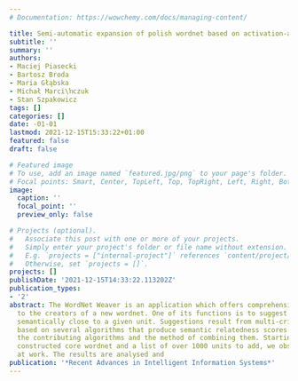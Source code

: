 ```yaml
---
# Documentation: https://wowchemy.com/docs/managing-content/

title: Semi-automatic expansion of polish wordnet based on activation-area attachment
subtitle: ''
summary: ''
authors:
- Maciej Piasecki
- Bartosz Broda
- Maria Głąbska
- Michał Marci\ŉczuk
- Stan Szpakowicz
tags: []
categories: []
date: -01-01
lastmod: 2021-12-15T15:33:22+01:00
featured: false
draft: false

# Featured image
# To use, add an image named `featured.jpg/png` to your page's folder.
# Focal points: Smart, Center, TopLeft, Top, TopRight, Left, Right, BottomLeft, Bottom, BottomRight.
image:
  caption: ''
  focal_point: ''
  preview_only: false

# Projects (optional).
#   Associate this post with one or more of your projects.
#   Simply enter your project's folder or file name without extension.
#   E.g. `projects = ["internal-project"]` references `content/project/deep-learning/index.md`.
#   Otherwise, set `projects = []`.
projects: []
publishDate: '2021-12-15T14:33:22.113202Z'
publication_types:
- '2'
abstract: The WordNet Weaver is an application which offers comprehensive support
  to the creators of a new wordnet. One of its functions is to suggest lexical units
  semantically close to a given unit. Suggestions result from multi-criteria voting
  based on several algorithms that produce semantic relatedness scores. We present
  the contributing algorithms and the method of combining them. Starting from a manually
  constructed core wordnet and a list of over 1000 units to add, we observed a linguist
  at work. The results are analysed and
publication: '*Recent Advances in Intelligent Information Systems*'
---
```

